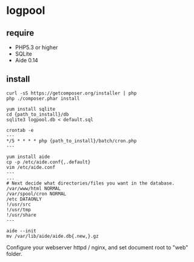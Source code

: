 # logpool

## require

* PHP5.3 or higher
* SQLite
* Aide 0.14

## install

```
curl -sS https://getcomposer.org/installer | php
php ./composer.phar install

yum install sqlite
cd {path_to_install}/db
sqlite3 logpool.db < default.sql

crontab -e
---
*/5 * * * * php {path_to_install}/batch/cron.php
---

```


```
yum install aide
cp -p /etc/aide.conf{,.default}
vim /etc/aide.conf
---
...
# Next decide what directories/files you want in the database.
/var/www/html NORMAL
/var/spool/cron NORMAL
/etc DATAONLY
!/usr/src
!/usr/tmp
!/usr/share
---

aide --init
mv /var/lib/aide/aide.db{.new,}.gz
```

Configure your webserver httpd / nginx, and set document root to "web" folder.


